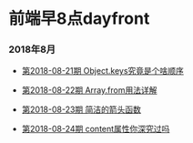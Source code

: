 # 前端早8点dayfront

### 2018年8月

* [第2018-08-21期 Object.keys究竟是个啥顺序](https://github.com/huzhengen/dayfront/blob/master/2018-08/2018-08-21.md)

* [第2018-08-22期 Array.from用法详解](https://github.com/huzhengen/dayfront/blob/master/2018-08/2018-08-22.md)

* [第2018-08-23期 简洁的箭头函数](https://github.com/huzhengen/dayfront/blob/master/2018-08/2018-08-23.md)

* [第2018-08-24期 content属性你深究过吗](https://github.com/huzhengen/dayfront/blob/master/2018-08/2018-08-24.md)